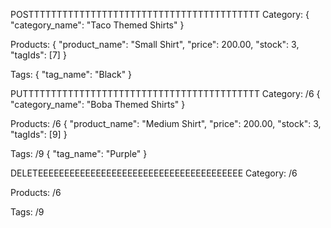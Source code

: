 POSTTTTTTTTTTTTTTTTTTTTTTTTTTTTTTTTTTTTTTTTT
Category:
            {
	"category_name": "Taco Themed Shirts"
}

Products:
{
      "product_name": "Small Shirt",
      "price": 200.00,
      "stock": 3,
      "tagIds": [7]
    }

Tags:
{
      "tag_name": "Black"
    }

PUTTTTTTTTTTTTTTTTTTTTTTTTTTTTTTTTTTTTTTTTTT
Category: /6
            {
	"category_name": "Boba Themed Shirts"
}



Products: /6
 {
	  "product_name": "Medium Shirt",
      "price": 200.00,
      "stock": 3,
      "tagIds": [9]
}



Tags: /9
{
	"tag_name": "Purple"
}

DELETEEEEEEEEEEEEEEEEEEEEEEEEEEEEEEEEEEEEEEE
Category: /6


Products: /6


Tags: /9